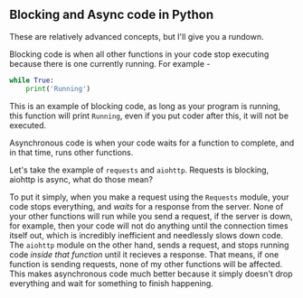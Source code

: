 Blocking and Async code in Python
----------------------
These are relatively advanced concepts, but I'll give you a rundown.

Blocking code is when all other functions in your code stop executing because there is one currently running. For example -
```python
while True:
    print('Running')
```
This is an example of blocking code, as long as your program is running, this function will print `Running`, even if you put coder after this, it will not be executed.

Asynchronous code is when your code waits for a function to complete, and in that time, runs other functions.

Let's take the example of `requests` and `aiohttp`. Requests is blocking, aiohttp is async, what do those mean?

To put it simply, when you make a request using the `Requests` module, your code stops everything, and *waits* for a response from the server. None of your other functions will run while you send a request, if the server is down, for example, then your code will not do anything until the connection times itself out, which is incredibly inefficient and needlessly slows down code. The `aiohttp` module on the other hand, sends a request, and stops running code *inside that function* until it recieves a response. That means, if one function is sending requests, none of my other functions will be affected. This makes asynchronous code much better because it simply doesn't drop everything and wait for something to finish happening.

